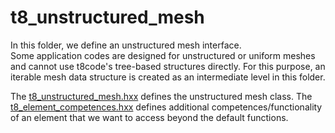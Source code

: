 # t8_unstructured_mesh #
In this folder, we define an unstructured mesh interface.  
Some application codes are designed for unstructured or uniform meshes and cannot use t8code's tree-based structures directly. For this purpose, an iterable mesh data structure is created as an intermediate level in this folder.

The [t8_unstructured_mesh.hxx](t8_unstructured_mesh.hxx) defines the unstructured mesh class.
The [t8_element_competences.hxx](t8_element_competences.hxx) defines additional competences/functionality of an element that we want to access beyond the default functions.